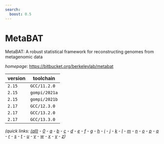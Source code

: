 ```yaml
---
search:
  boost: 0.5
---
```

# MetaBAT

MetaBAT: A robust statistical framework for reconstructing genomes from metagenomic data

*homepage*: <https://bitbucket.org/berkeleylab/metabat>

version | toolchain
--------|----------
``2.15`` | ``GCC/11.2.0``
``2.15`` | ``gompi/2021a``
``2.15`` | ``gompi/2021b``
``2.17`` | ``GCC/12.3.0``
``2.17`` | ``GCC/13.2.0``
``2.17`` | ``GCC/13.3.0``


*(quick links: [(all)](../index.md) - [0](../0/index.md) - [a](../a/index.md) - [b](../b/index.md) - [c](../c/index.md) - [d](../d/index.md) - [e](../e/index.md) - [f](../f/index.md) - [g](../g/index.md) - [h](../h/index.md) - [i](../i/index.md) - [j](../j/index.md) - [k](../k/index.md) - [l](../l/index.md) - [m](../m/index.md) - [n](../n/index.md) - [o](../o/index.md) - [p](../p/index.md) - [q](../q/index.md) - [r](../r/index.md) - [s](../s/index.md) - [t](../t/index.md) - [u](../u/index.md) - [v](../v/index.md) - [w](../w/index.md) - [x](../x/index.md) - [y](../y/index.md) - [z](../z/index.md))*

